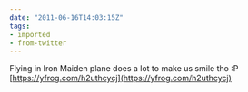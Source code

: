 ```yaml
---
date: "2011-06-16T14:03:15Z"
tags:
- imported
- from-twitter
---
```

Flying in Iron Maiden plane does a lot to make us smile tho :P [https://yfrog.com/h2uthcycj](https://yfrog.com/h2uthcycj)
